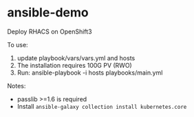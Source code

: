 # ansible-demo

Deploy RHACS on OpenShift3

To use:

1. update playbook/vars/vars.yml and hosts
2. The installation requires 100G PV (RWO) 
3. Run: ansible-playbook -i hosts playbooks/main.yml  

Notes:
- passlib >=1.6 is required 
- Install `ansible-galaxy collection install kubernetes.core`
